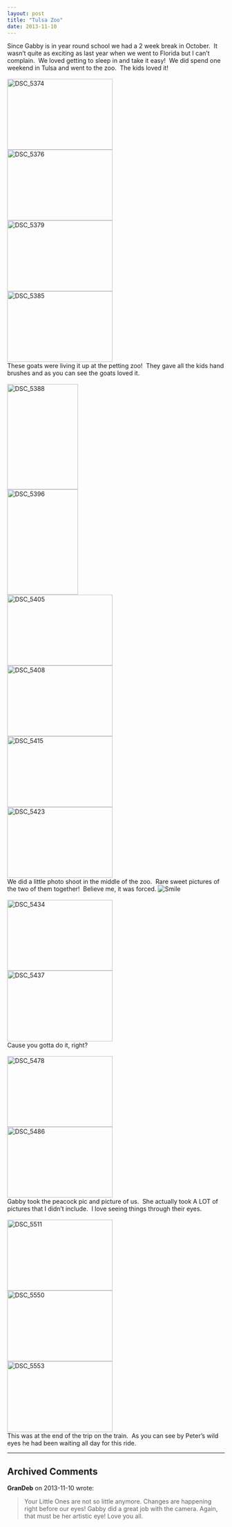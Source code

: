 ```yaml
---
layout: post
title: "Tulsa Zoo"
date: 2013-11-10
---
```


<p>Since Gabby is in year round school we had a 2 week break in October.&#160; It wasn’t quite as exciting as last year when we went to Florida but I can’t complain.&#160; We loved getting to sleep in and take it easy!&#160; We did spend one weekend in Tulsa and went to the zoo.&#160; The kids loved it!&#160; <br />    <br /><a href="http://www.thepaladinos.com/image.axd?picture=Windows-Live-Writer/Tulsa-Zoo/370E2817/DSC_5374.jpg"><img title="DSC_5374" style="border-top: 0px; border-right: 0px; background-image: none; border-bottom: 0px; padding-top: 0px; padding-left: 0px; border-left: 0px; display: inline; padding-right: 0px" border="0" alt="DSC_5374" src="http://www.thepaladinos.com/image.axd?picture=Windows-Live-Writer/Tulsa-Zoo/2C212102/DSC_5374_thumb.jpg" width="244" height="164" /></a>    <br /><a href="http://www.thepaladinos.com/image.axd?picture=Windows-Live-Writer/Tulsa-Zoo/40A67080/DSC_5376.jpg"><img title="DSC_5376" style="border-top: 0px; border-right: 0px; background-image: none; border-bottom: 0px; padding-top: 0px; padding-left: 0px; border-left: 0px; display: inline; padding-right: 0px" border="0" alt="DSC_5376" src="http://www.thepaladinos.com/image.axd?picture=Windows-Live-Writer/Tulsa-Zoo/60FE0072/DSC_5376_thumb.jpg" width="244" height="164" /></a>    <br /><a href="http://www.thepaladinos.com/image.axd?picture=Windows-Live-Writer/Tulsa-Zoo/4795FD38/DSC_5379.jpg"><img title="DSC_5379" style="border-top: 0px; border-right: 0px; background-image: none; border-bottom: 0px; padding-top: 0px; padding-left: 0px; border-left: 0px; display: inline; padding-right: 0px" border="0" alt="DSC_5379" src="http://www.thepaladinos.com/image.axd?picture=Windows-Live-Writer/Tulsa-Zoo/0B89BB83/DSC_5379_thumb.jpg" width="244" height="164" /></a>    <br /><a href="http://www.thepaladinos.com/image.axd?picture=Windows-Live-Writer/Tulsa-Zoo/3D152918/DSC_5385.jpg"><img title="DSC_5385" style="border-top: 0px; border-right: 0px; background-image: none; border-bottom: 0px; padding-top: 0px; padding-left: 0px; border-left: 0px; display: inline; padding-right: 0px" border="0" alt="DSC_5385" src="http://www.thepaladinos.com/image.axd?picture=Windows-Live-Writer/Tulsa-Zoo/665C4B49/DSC_5385_thumb.jpg" width="244" height="164" /></a>    <br />These goats were living it up at the petting zoo!&#160; They gave all the kids hand brushes and as you can see the goats loved it.&#160; <br />    <br /><a href="http://www.thepaladinos.com/image.axd?picture=Windows-Live-Writer/Tulsa-Zoo/3802C59C/DSC_5388.jpg"><img title="DSC_5388" style="border-top: 0px; border-right: 0px; background-image: none; border-bottom: 0px; padding-top: 0px; padding-left: 0px; border-left: 0px; display: inline; padding-right: 0px" border="0" alt="DSC_5388" src="http://www.thepaladinos.com/image.axd?picture=Windows-Live-Writer/Tulsa-Zoo/0B0D62C1/DSC_5388_thumb.jpg" width="164" height="244" /></a>    <br /><a href="http://www.thepaladinos.com/image.axd?picture=Windows-Live-Writer/Tulsa-Zoo/5594A09B/DSC_5396.jpg"><img title="DSC_5396" style="border-top: 0px; border-right: 0px; background-image: none; border-bottom: 0px; padding-top: 0px; padding-left: 0px; border-left: 0px; display: inline; padding-right: 0px" border="0" alt="DSC_5396" src="http://www.thepaladinos.com/image.axd?picture=Windows-Live-Writer/Tulsa-Zoo/72BA48A5/DSC_5396_thumb.jpg" width="164" height="244" /></a>    <br /><a href="http://www.thepaladinos.com/image.axd?picture=Windows-Live-Writer/Tulsa-Zoo/6E43C7DE/DSC_5405.jpg"><img title="DSC_5405" style="border-top: 0px; border-right: 0px; background-image: none; border-bottom: 0px; padding-top: 0px; padding-left: 0px; border-left: 0px; display: inline; padding-right: 0px" border="0" alt="DSC_5405" src="http://www.thepaladinos.com/image.axd?picture=Windows-Live-Writer/Tulsa-Zoo/3BB0449F/DSC_5405_thumb.jpg" width="244" height="164" /></a>    <br /><a href="http://www.thepaladinos.com/image.axd?picture=Windows-Live-Writer/Tulsa-Zoo/28FB4AE8/DSC_5408.jpg"><img title="DSC_5408" style="border-top: 0px; border-right: 0px; background-image: none; border-bottom: 0px; padding-top: 0px; padding-left: 0px; border-left: 0px; display: inline; padding-right: 0px" border="0" alt="DSC_5408" src="http://www.thepaladinos.com/image.axd?picture=Windows-Live-Writer/Tulsa-Zoo/45B4BFFD/DSC_5408_thumb.jpg" width="244" height="164" /></a>    <br /><a href="http://www.thepaladinos.com/image.axd?picture=Windows-Live-Writer/Tulsa-Zoo/572520D5/DSC_5415.jpg"><img title="DSC_5415" style="border-top: 0px; border-right: 0px; background-image: none; border-bottom: 0px; padding-top: 0px; padding-left: 0px; border-left: 0px; display: inline; padding-right: 0px" border="0" alt="DSC_5415" src="http://www.thepaladinos.com/image.axd?picture=Windows-Live-Writer/Tulsa-Zoo/7B6A0557/DSC_5415_thumb.jpg" width="244" height="164" /></a>    <br /><a href="http://www.thepaladinos.com/image.axd?picture=Windows-Live-Writer/Tulsa-Zoo/21CBE8A3/DSC_5423.jpg"><img title="DSC_5423" style="border-top: 0px; border-right: 0px; background-image: none; border-bottom: 0px; padding-top: 0px; padding-left: 0px; border-left: 0px; display: inline; padding-right: 0px" border="0" alt="DSC_5423" src="http://www.thepaladinos.com/image.axd?picture=Windows-Live-Writer/Tulsa-Zoo/2A000E3A/DSC_5423_thumb.jpg" width="244" height="164" /></a>    <br />We did a little photo shoot in the middle of the zoo.&#160; Rare sweet pictures of the two of them together!&#160; Believe me, it was forced. <img class="wlEmoticon wlEmoticon-smile" style="border-top-style: none; border-left-style: none; border-bottom-style: none; border-right-style: none" alt="Smile" src="http://www.thepaladinos.com/image.axd?picture=Windows-Live-Writer/Tulsa-Zoo/779C3ABA/wlEmoticon-smile.png" />&#160; <br />    <br /><a href="http://www.thepaladinos.com/image.axd?picture=Windows-Live-Writer/Tulsa-Zoo/57812DFD/DSC_5434.jpg"><img title="DSC_5434" style="border-top: 0px; border-right: 0px; background-image: none; border-bottom: 0px; padding-top: 0px; padding-left: 0px; border-left: 0px; display: inline; padding-right: 0px" border="0" alt="DSC_5434" src="http://www.thepaladinos.com/image.axd?picture=Windows-Live-Writer/Tulsa-Zoo/6CAF33A5/DSC_5434_thumb.jpg" width="244" height="164" /></a>    <br /><a href="http://www.thepaladinos.com/image.axd?picture=Windows-Live-Writer/Tulsa-Zoo/6523C438/DSC_5437.jpg"><img title="DSC_5437" style="border-top: 0px; border-right: 0px; background-image: none; border-bottom: 0px; padding-top: 0px; padding-left: 0px; border-left: 0px; display: inline; padding-right: 0px" border="0" alt="DSC_5437" src="http://www.thepaladinos.com/image.axd?picture=Windows-Live-Writer/Tulsa-Zoo/166288CC/DSC_5437_thumb.jpg" width="244" height="164" /></a>    <br />Cause you gotta do it, right?    <br />    <br /><a href="http://www.thepaladinos.com/image.axd?picture=Windows-Live-Writer/Tulsa-Zoo/7CFA8591/DSC_5478.jpg"><img title="DSC_5478" style="border-top: 0px; border-right: 0px; background-image: none; border-bottom: 0px; padding-top: 0px; padding-left: 0px; border-left: 0px; display: inline; padding-right: 0px" border="0" alt="DSC_5478" src="http://www.thepaladinos.com/image.axd?picture=Windows-Live-Writer/Tulsa-Zoo/38F6A17A/DSC_5478_thumb.jpg" width="244" height="164" /></a>    <br /><a href="http://www.thepaladinos.com/image.axd?picture=Windows-Live-Writer/Tulsa-Zoo/316B320D/DSC_5486.jpg"><img title="DSC_5486" style="border-top: 0px; border-right: 0px; background-image: none; border-bottom: 0px; padding-top: 0px; padding-left: 0px; border-left: 0px; display: inline; padding-right: 0px" border="0" alt="DSC_5486" src="http://www.thepaladinos.com/image.axd?picture=Windows-Live-Writer/Tulsa-Zoo/47DDD094/DSC_5486_thumb.jpg" width="244" height="164" /></a>    <br />Gabby took the peacock pic and picture of us.&#160; She actually took A LOT of pictures that I didn’t include.&#160; I love seeing things through their eyes.&#160;&#160;&#160; <br />    <br /><a href="http://www.thepaladinos.com/image.axd?picture=Windows-Live-Writer/Tulsa-Zoo/20A3875F/DSC_5511.jpg"><img title="DSC_5511" style="border-top: 0px; border-right: 0px; background-image: none; border-bottom: 0px; padding-top: 0px; padding-left: 0px; border-left: 0px; display: inline; padding-right: 0px" border="0" alt="DSC_5511" src="http://www.thepaladinos.com/image.axd?picture=Windows-Live-Writer/Tulsa-Zoo/24CD5F24/DSC_5511_thumb.jpg" width="244" height="164" /></a>    <br /><a href="http://www.thepaladinos.com/image.axd?picture=Windows-Live-Writer/Tulsa-Zoo/2B8068A7/DSC_5550.jpg"><img title="DSC_5550" style="border-top: 0px; border-right: 0px; background-image: none; border-bottom: 0px; padding-top: 0px; padding-left: 0px; border-left: 0px; display: inline; padding-right: 0px" border="0" alt="DSC_5550" src="http://www.thepaladinos.com/image.axd?picture=Windows-Live-Writer/Tulsa-Zoo/491243A6/DSC_5550_thumb.jpg" width="244" height="164" /></a>    <br /><a href="http://www.thepaladinos.com/image.axd?picture=Windows-Live-Writer/Tulsa-Zoo/53CF9AFB/DSC_5553.jpg"><img title="DSC_5553" style="border-top: 0px; border-right: 0px; background-image: none; border-bottom: 0px; padding-top: 0px; padding-left: 0px; border-left: 0px; display: inline; padding-right: 0px" border="0" alt="DSC_5553" src="http://www.thepaladinos.com/image.axd?picture=Windows-Live-Writer/Tulsa-Zoo/5F18AF38/DSC_5553_thumb.jpg" width="244" height="164" /></a>    <br />This was at the end of the trip on the train.&#160; As you can see by Peter’s wild eyes he had been waiting all day for this ride.&#160; </p>


---

## Archived Comments

**GranDeb** on 2013-11-10 wrote:

> Your Little Ones are not so little anymore.  Changes are happening right before our eyes!  Gabby did a great job with the camera.  Again, that must be her artistic eye!  Love you all.

